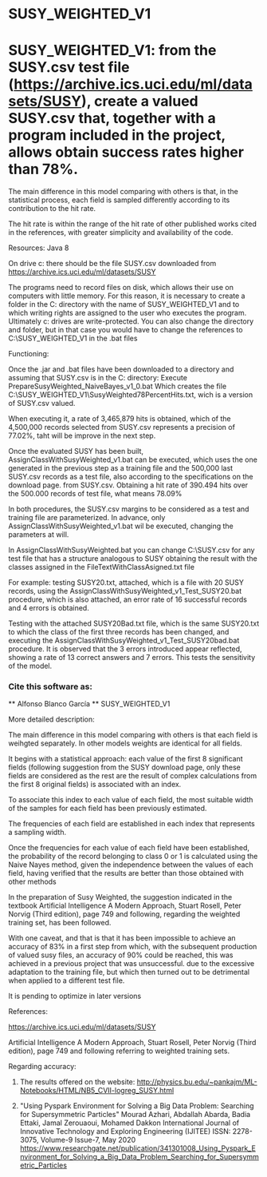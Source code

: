# SUSY_WEIGHTED_V1
# SUSY_WEIGHTED_V1: from the SUSY.csv test file (https://archive.ics.uci.edu/ml/datasets/SUSY), create a valued SUSY.csv that, together with a program included in the project, allows obtain success rates higher than 78%.

The main difference in this model comparing with others is that, in the statistical process, each field is sampled differently according to its contribution to the hit rate.


The hit rate is within the range of the hit rate of other published works cited in the references, with greater simplicity and availability of the code.

Resources: Java 8

On drive c: there should be the file SUSY.csv downloaded from https://archive.ics.uci.edu/ml/datasets/SUSY

The programs need to record files on disk, which allows their use on computers with little memory. For this reason, it is necessary to create a folder in the C: directory with the name of SUSY_WEIGHTED_V1 and to which writing rights are assigned to the user who executes the program. Ultimately c: drives are write-protected.
You can also change the directory and folder, but in that case you would have to change the references to C:\SUSY_WEIGHTED_V1 in the .bat files

Functioning:

Once the .jar and .bat files have been downloaded to a directory and assuming that SUSY.csv is in the C: directory:
Execute PrepareSusyWeighted_NaiveBayes_v1_0.bat
Which creates  the file C:\SUSY_WEIGHTED_V1\SusyWeighted78PercentHits.txt, wich is a version of SUSY.csv valued.

When executing it, a rate of 3,465,879 hits is obtained, which of the 4,500,000 records selected from SUSY.csv represents a precision of 77.02%, taht will be improve in the next step.

Once the evaluated SUSY has been built, AssignClassWithSusyWeighted_v1.bat can be executed, which uses the one generated in the previous step as a training file and the 500,000 last SUSY.csv records as a test file, also according to the specifications on the download page. from SUSY.csv.
Obtaining a hit rate of 390.494 hits over the 500.000 records of test file, what means 78.09%

In both procedures, the SUSY.csv margins to be considered as a test and training file are parameterized. In advance, only AssignClassWithSusyWeighted_v1.bat wil be executed, changing the parameters at will.

In AssignClassWithSusyWeighted.bat you can change C:\SUSY.csv for any test file that has a structure analogous to SUSY obtaining the result with the classes assigned in the FileTextWithClassAsigned.txt file

For example: testing SUSY20.txt, attached, which is a file with 20 SUSY records, using the AssignClassWithSusyWeighted_v1_Test_SUSY20.bat procedure, which is also attached, an error rate of 16 successful records and 4 errors is obtained.

Testing with the attached SUSY20Bad.txt file, which is the same SUSY20.txt to which the class of the first three records has been changed, and executing the AssignClassWithSusyWeighted_v1_Test_SUSY20bad.bat procedure. It is observed that the 3 errors introduced appear reflected, showing a rate of 13 correct answers and 7 errors. This tests the sensitivity of the model.

### Cite this software as:
 ** Alfonso Blanco García ** SUSY_WEIGHTED_V1

More detailed description:

The main difference in this model comparing with others is that each field is weihgted separately. In other models weights are identical for all fields.

It begins with a statistical approach: each value of the first 8 significant fields (following suggestion from the SUSY download page, only these fields are considered as the rest are the result of complex calculations from the first 8 original fields) is associated with an index.

To associate this index to each value of each field, the most suitable width of the samples for each field has been previously estimated.

The frequencies of each field are established in each index that represents a sampling width.

Once the frequencies for each value of each field have been established, the probability of the record belonging to class 0 or 1 is calculated using the Naive Nayes method, given the independence between the values of each field, having verified that the results are better than those obtained with other methods

In the preparation of Susy Weighted, the suggestion indicated in the textbook Artificial Intelligence A Modern Approach, Stuart Rosell, Peter Norvig (Third edition), page 749 and following, regarding the weighted training set, has been followed.

With one caveat, and that is that it has been impossible to achieve an accuracy of 83% in a first step from which, with the subsequent production of valued susy files, an accuracy of 90% could be reached, this was achieved in a previous project that was unsuccessful.
due to the excessive adaptation to the training file, but which then turned out to be detrimental when applied to a different test file.

It is pending to optimize in later versions

References:

https://archive.ics.uci.edu/ml/datasets/SUSY

Artificial Intelligence A Modern Approach, Stuart Rosell, Peter Norvig (Third edition), page 749 and following referring to weighted training sets.

Regarding accuracy:

1. The results offered on the website: http://physics.bu.edu/~pankajm/ML-Notebooks/HTML/NB5_CVII-logreg_SUSY.html

2. "Using Pyspark Environment for Solving a Big Data Problem: Searching for Supersymmetric Particles"
Mourad Azhari, Abdallah Abarda, Badia Ettaki, Jamal Zerouaoui, Mohamed Dakkon
International Journal of Innovative Technology and Exploring Engineering (IJITEE)
ISSN: 2278-3075, Volume-9 Issue-7, May 2020
https://www.researchgate.net/publication/341301008_Using_Pyspark_Environment_for_Solving_a_Big_Data_Problem_Searching_for_Supersymmetric_Particles
